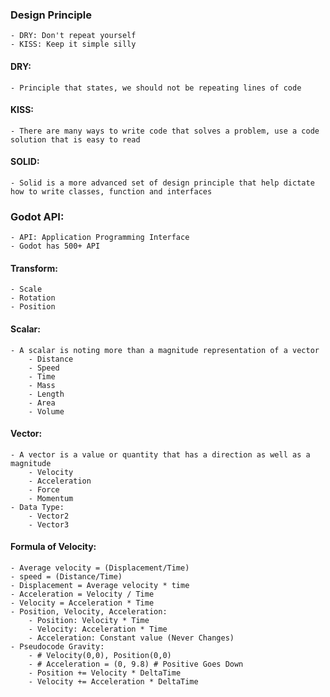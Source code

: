 ### Design Principle
	- DRY: Don't repeat yourself
	- KISS: Keep it simple silly

#### DRY:
	- Principle that states, we should not be repeating lines of code
	
#### KISS:
	- There are many ways to write code that solves a problem, use a code solution that is easy to read
	
#### SOLID:
	- Solid is a more advanced set of design principle that help dictate how to write classes, function and interfaces

### Godot API:
	- API: Application Programming Interface
	- Godot has 500+ API

#### Transform:
	- Scale
	- Rotation
	- Position
	
#### Scalar:
	- A scalar is noting more than a magnitude representation of a vector
		- Distance
		- Speed
		- Time
		- Mass
		- Length
		- Area
		- Volume

#### Vector:
	- A vector is a value or quantity that has a direction as well as a magnitude
		- Velocity
		- Acceleration
		- Force
		- Momentum
	- Data Type:
		- Vector2
		- Vector3

#### Formula of Velocity:
	- Average velocity = (Displacement/Time)
	- speed = (Distance/Time)
	- Displacement = Average velocity * time
	- Acceleration = Velocity / Time
	- Velocity = Acceleration * Time
	- Position, Velocity, Acceleration:
		- Position: Velocity * Time
		- Velocity: Acceleration * Time
		- Acceleration: Constant value (Never Changes)
	- Pseudocode Gravity:
		- # Velocity(0,0), Position(0,0)
		- # Acceleration = (0, 9.8) # Positive Goes Down
		- Position += Velocity * DeltaTime
		- Velocity += Acceleration * DeltaTime


